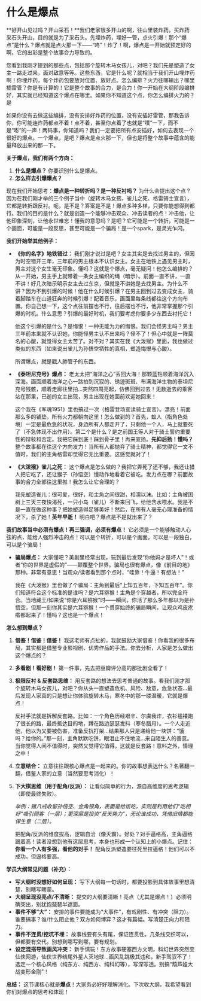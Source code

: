 # 什么是爆点

**好开山见过吗？开山采石！**我们老家很多开山的啊，往山里装炸药。买炸药采石头开山，目的就是为了采石头。先埋炸药，埋好一管，点火引爆！那个“爆点”是什么？爆点就是点火那一下——“咚”！炸了！啊，爆点是一开始就预定好的啊，它的出彩是整个故事合力导致的。

您看到我刚才提到的那些点，包括那个旋转木马女孩儿，对吧？我们先是塑造了女主一路走过来，面对敌意等等。这些东西，它是什么呢？就相当于我们开山埋炸药啊！你埋炸药，每个炸药包要放对位置、放好点。怎么编排？火力往哪输出？哪里插雷管？你是有计算的！它是整个故事的合力，是合力！你一开始在大纲阶段编排好，其实就已经知道这个爆点在哪里。如果你不知道这个点，你怎么编排火力的？是

如果你没有去做这些编排，没有安排好炸药的位置，没有安插好雷管，那我告诉你，你可能连炸药都点不着！点不着，甚至你点着了也就是“噗”一下，而不是“嘭”的一声！两码事，你知道吗？我们一定要把所有点安插好，如何去表现一个很好的爆点。一个爆点，是吧？爆点是点火那一下，但也是将整个故事中蕴含的能量释放出来的那一下。

**关于爆点，我们有两个方向：**

1. **什么是爆点？** 你要识别什么是爆点。
2. **怎么样去引爆爆点？**

现在我们开始思考：**爆点是一种转折吗？是一种反衬吗？** 为什么会提出这个点？因为在我们刚才举的三个例子当中（旋转木马女孩、雀儿之死、格雷骑士宣言），它都是转折跟反衬。呃，是不是？答案是不是！爆点多种多样，只要你能想得到都行。我们的目的是什么？就是创造一个能够冲击观众、冲击读者的点！冲击他，让他印象深刻，让他永世难忘！懂我的意思吗？是吧？它可能是一个转折，可能是一个画面，可能是一段反思，甚至可能是一个骗局！是一个spark，是灵光乍闪。

**我们开始举其他例子：**

- **《你的名字》地铁错过：** 我们刚才说过是吧？女主其实是去找过男主的，但因为时空错开三年，三年前的男主根本不认识女主。女主在地铁上遇见男主时，男主对这个女生毫无印象。懂吗？这就是个爆点，毫无疑问！他怎么编排的？从一开始，男主手上就带着一条女主编织的绳（暗示）。前面一直不讲，一直不讲！好几次暗示明示女主去过东京，但就是不讲她是去找男主。为什么不讲？因为不到引爆的时候！他在什么时候引爆？在男主回到过去变成女主，骑着脚踏车在山道狂奔的时候引爆！配着音乐，画面里每条线都往这个方向布置。你自己想一下，这个点往前摆也不行，往后摆也不行，他非常掌握那个引爆的时机。什么意思？引爆的最好时机，我们要考虑你要多少东西去衬托它！

  他这个引爆的是什么？是悔恨！一种无能为力的悔恨。我们会怪男主吗？男主三年前本来就不认识她，你能怪男主认不出来吗？怪不了！但心中就是一阵莫名的心酸，就觉得女主太苦了。对不对？其实在我《大泼猴》里面，我也做过类似的东西（如来说出雀儿为孙悟空牺牲的真相，塑造悔恨与心酸）。

  所谓爆点，就是戳人肺管子的东西。

- **《泰坦尼克号》爆点：** 老太太把“海洋之心”丢回大海！那颗蓝钻顺着海洋沉入深海。画面顺着海洋之心一路拍到沉寂的、锈迹斑斑、布满海洋生物的泰坦尼克号残骸，顺着走廊往里拍…突然四周亮起，仿佛回到过去！无数逝去的乘客站在那里，已逝的女主出现，男主出现在她面前欢迎她回来！

  这个我在《军魂1951》里也搞过一次（格雷登场宣读骑士宣言）。漂亮！前面那么多的铺垫，所有火力都朝向这里！怎么做到的？首先，蚁人（指角色处境）一定是最危急的状况，身边所有人都走开了，只剩他一个人，马上就要死了（不急体现不出作用）。第二个是什么？是之前国王等人对于骑士誓约重要性的辩驳和否定。我把它踩到底！踩到骨子里！再来宣扬。**先抑后扬！懂吗？** 整个故事都在往这个方向发力！当所有人都抛弃了骑士精神，都觉得它一文不值时，我们的主角格雷却觉得它无比重要。这感觉就对了！

- **《大泼猴》雀儿之死：** 这个爆点是怎么做的？我把它弄死了还不够，我还让猎人把它吃了，还让猴子（孙悟空）慢动作地看着它被吃。发力点在哪？前面故事的合力全部往这里推！我怎么让它合理的？

  我先塑造雀儿：很可爱，很好，和主角之间很甜，相濡以沫。比如：主角被困树上三天三夜快渴死，一只小鸟（雀儿）不断来回飞，给他含水喂水。我是不是一直在做这种事？把她塑造得足够美好！然后，在所有人毫无心理准备的情况下，杀了她！**英年早逝！** 明白吧？爆点是不是就出来了？

**我们故事当中必须有爆点！再三强调，必须有爆点！** 它必须是一个能够触动人心弦的点，能给人强烈冲击的点！可以是个转折，可以是个画面，可以是一段独白，可以是个骗局！

- **骗局爆点：** 大家懂吧？美剧里经常出现，玩到最后发现“你他妈才是坏人”！或者“你的世界是虚假的”——颠覆整个世界。骗局也很有爆点，像《前目的地》那种。非常有意思！当观众/读者看到那个点时，“哇靠！牛逼！有想法！”

  我在《大泼猴》里也做了个骗局：主角到最后“上知五百年，下知五百年”。你们知道符合这个标准的是谁吗？是六耳猕猴！主角是个穿越者，所以完全符合。当地藏王/如来说“你是六耳猕猴”时——瞬间，你活了那么多年都以为是孙悟空，但那一刻你其实是六耳猕猴！一个贯穿始终的骗局瞬间，让观众鸡皮疙瘩都起来了！懂吗？这也是一个爆点！

**怎么想到爆点？**

1. **借鉴！借鉴！借鉴！** 我这老师有点扯的，我就鼓励大家借鉴！你看我的很多布局，其实都是借鉴专业影视剧、优秀作品的手法。你去分析，人家是怎么做出这个爆点的？

2. **多看剧！看好剧！** 第一件事，先去把豆瓣评分高的那批剧全看了！

3. **极限反衬 & 反套路思维：** 用反套路的想法去思考普通的故事。看我们刚才那个旋转木马女孩儿，对吧？你从头一直塑造危机、风险、敌意，危急状态…最后发现人家真的只是想让你体验旋转木马，寒冬中的那一缕温暖，它就是爆点！

   反衬手法就是拆解反套路。比如：一个角色历经艰辛、尔虞我诈，衣衫褴褛跑了很长的路，最终抵达目的地，蹲在路边瑟瑟发抖（寒冬腊月）。一个人走近他，他以为又要被伤害，准备反抗打架…结果那人只是递给他一块饼：“饿吗？给你的。”那一刻，主角默默吃饼，眼泪止不住地流…来自陌生人的善意。当你觉得人间不值得时，突然又觉得它值得。这就是反套路！意料之外，情理之中！

4. **立意结合：** 立意往往跟核心爆点是一起来的。你的故事想表达什么？名著翻一翻，借鉴人家的立意（当然要思考消化）！

5. **下大棋思维（用于配角/反派）：** 让看似简单的行为，源自高维度的思考逻辑（即使最终失败）。

   *举例：猪八戒收留孙悟空、金角银角，表面是给饭吃，实则是利用他们“吃相好”吸引顾客（一层）；更深层是投资“反天势力”，无论谁成功，凭借旧情都能保生意（二层）。* 

   把配角/反派的维度拔高，逻辑自洽（像灭霸）。好处？对手逼格高，主角逼格跟着高！读者没想到他有这层思考，本身也形成一个认知上的小爆点。记住：**你看一个人有多强，看他的对手！** 配角反派塑造要往死里拉逼格！他们可以不成功，但逼格要高。

**学员大纲常见问题（补充）：**

- **写大纲时没想好如何呈现：** 写下大纲每一句话时，都要投影到具体故事里想清楚，别瞎写瞎蒙。
- **大纲呈现没亮点/不清晰：** 提交的大纲要清晰！亮点（尤其是爆点！）必须明确突出，别犹抱琵琶半遮面。
- **事件不够“大”：** 安排的事件要能成为“大事件”，有戏剧性、有冲突（阻力）。谁要搞事？谁/什么阻止他？双方如何博弈？这才有篇幅。写清楚正向力和阻力。
- **事件不连贯/挖坑不埋：** 故事线要有头有尾，保证连贯性。几条线交织可以，但都要有交代。别想到哪写到哪，要有规划。
- **设定混搭导致画风冲突：** 新手慎玩！东方故事硬塞西方文明，科幻世界突然变仙侠网游，仙侠世界结尾外星人灭地球…画风乱跳极其违和，新手驾驭不了！选定一个核心风格（纯东方、纯西方、纯科幻等），写深写透。别搞“葫芦娃大战变形金刚”！

**总结：** 这节课核心就是**爆点**！大家务必好好理解消化。下次收大纲，我希望看到你们对爆点的思考和体现！